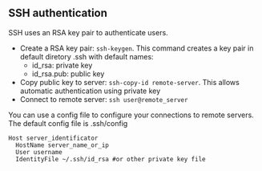 ## SSH authentication

SSH uses an RSA key pair to authenticate users.

* Create a RSA key pair: `ssh-keygen`. This command creates a key pair in default diretory .ssh with default names:
  * id_rsa: private key
  * id_rsa.pub: public key
* Copy public key to server: `ssh-copy-id remote-server`. This allows automatic authentication using private key
* Connect to remote server:  `ssh user@remote_server `

You can use a config file to configure your connections to remote servers. The default config file is .ssh/config
```
Host server_identificator
  HostName server_name_or_ip
  User username
  IdentityFile ~/.ssh/id_rsa #or other private key file
```